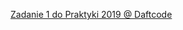 <a href="https://github.com/adamsobiesak/Zadanie_1/1.html">Zadanie 1 do Praktyki 2019 @ Daftcode</a>

